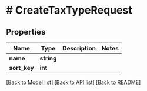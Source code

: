 # # CreateTaxTypeRequest

## Properties

Name | Type | Description | Notes
------------ | ------------- | ------------- | -------------
**name** | **string** |  |
**sort_key** | **int** |  |

[[Back to Model list]](../../README.md#models) [[Back to API list]](../../README.md#endpoints) [[Back to README]](../../README.md)
